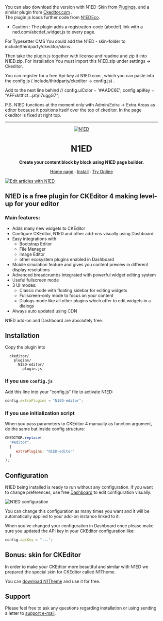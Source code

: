 
<p> You can also download the version with N1ED-Skin from <a href=https://https://pluginza.com/plugins/n1ed>Pluginza</a>.  and a similar plugin from <a href=https://ckeditor.com/cke4/addon/N1ED-editor>Ckeditor.com</a> . <br>The plugin.js loads further code from <a href=https://cloud.n1ed.com/cdn/YOUR_API_KEY/latest/ckeditor/plugins/N1EDEco/plugin.js>N1EDEco</a>. </p>

* Caution : The plugin adds a registration-code (abcdef) link with a ned.com/abcdef_widget.js to every page. 
                                                                                            
<p>For Typesetter CMS You could add the N1ED - skin-folder to include/thirdparty/ckeditor/skins . </p>
<p> Then take the plugin.js together with license and readme and zip it into N1ED.zip. For installation You must import this N1ED.zip under settings -> Ckeditor.  </p>
<p>You can register for a free Api-key at N1ED.com , which you can paste into the config.js ( include/thirdparty/ckeditor -> config.js) .</p>
<p>Add to the next line behind // config.uiColor = '#AADC6E';  config.apiKey = "AFFxktthzt...jatjri7uggG7"; </p>    
<p> P.S. N1ED functions at the moment only with Admin/Extra -> Extra Areas as editor because it positions itself over the top of ckeditor. In the page ckeditor is fixed at right top. </p>
<hr size=1>
<p>    
<p align="center">
    <a href="https://n1ed.com/"><img src="https://n1ed.com/img/favicons/favicon-64x64.png" alt="N1ED" /></a>
</p>

<h1 align="center">N1ED</h1>

<p align="center">
    <strong>Create your content block by block using N1ED page builder.</strong>
</p>

<p align="center">
    <a href="https://n1ed.com/">Home page</a> ∙ <a href="https://n1ed.com/doc/install-ckeditor-plugin/">Install</a> ∙ <a href="https://n1ed.com/demo/">Try Online</a>
</p>

[![Edit articles with N1ED](https://n1ed.com/img/index/main-screenshot.jpg)](https://n1ed.com)

## N1ED is a free plugin for CKEditor 4 making level-up for your editor

### Main features:

- Adds many new widgets to CKEditor
- Configure CKEditor, N1ED and other add-ons visually using Dashboard
- Easy integrations with:
    - Bootstrap Editor
    - File Manager
    - Image Editor
    - other ecosystem plugins enabled in Dashboard
- Mobile simulation feature and gives you content preview in different display resolutions
- Advanced breadcrumbs integrated with powerful widget editing system
- Useful fullscreen mode
- 3 UI modes:
    - Classic mode with floating sidebar for editing widgets
    - Fullscreen-only mode to focus on your content
    - Dialogs mode like all other plugins which offer to edit widgets in a dialogs
- Always auto updated using CDN

N1ED add-on and Dashboard are absolutely free.


## Installation

Copy the plugin into

```
  ckeditor/
    plugins/
      N1ED-editor/
        plugin.js
```

### If you use `config.js`

Add this line into your "config.js" file to activate N1ED:

```js
config.extraPlugins = "N1ED-editor";
```

### If you use initialization script

When you pass parameters to CKEditor 4 manually as function argument, do the same but inside config structure:

```js
CKEDITOR.replace(
  "#editor",
  {
     extraPlugins: "N1ED-editor"
  }
);
```

## Configuration

N1ED being installed is ready to run without any configuration.
If you want to change preferences, use free [Dashboard](https://n1ed.com/dashboard) to edit configuration visually.

![N1ED configuration](https://n1ed.com/img/screenshots/docs/widgets/config-editor/visual-configuration.png)

You can change this configuration as many times you want and it will be automatically applied to your add-on instance linked to it.

When you've changed your configuration in Dashboard once please make sure you updated the API key in your CKEditor configuration like:

```js
config.apiKey = "...";
```


## Bonus: skin for CKEditor

In order to make your CKEditor more beautiful and similar with N1ED we prepared the special skin for CKEditor called N1Theme.

You can [download N1Theme](https://ckeditor.com/cke4/addon/n1theme) and use it for free.

## Support

Please feel free to ask any questions regarding installation or using sending a letter to [support e-mail](mailto:support@helpdesk.edsdk.com).
